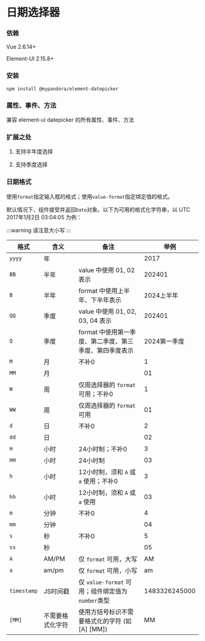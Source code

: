 # 日期选择器

### 依赖

Vue 2.6.14+

Element-UI 2.15.8+


### 安装

```
npm install @mypandora/element-datepicker
```

### 属性、事件、方法

兼容 element-ui datepicker 的所有属性、事件、方法

### 扩展之处

1. 支持半年度选择

2. 支持季度选择


###  日期格式

使用`format`指定输入框的格式；使用`value-format`指定绑定值的格式。

默认情况下，组件接受并返回`Date`对象。以下为可用的格式化字符串，以 UTC 2017年1月2日 03:04:05 为例：

:::warning
请注意大小写
:::

| 格式 | 含义 | 备注 | 举例 |
|------|------|------|------|
| `yyyy` | 年 | | 2017 |
| `BB` | 半年 | value 中使用 01, 02 表示| 202401|
| `B` | 半年 | format 中使用上半年、下半年表示 | 2024上半年|
| `QQ` | 季度 | value 中使用 01, 02, 03, 04 表示| 202401|
| `Q` | 季度 | format 中使用第一季度、第二季度、第三季度、第四季度表示 | 2024第一季度|
| `M`  | 月 | 不补0 | 1 |
| `MM` | 月 | | 01 |
| `W`  | 周 | 仅周选择器的 `format` 可用；不补0 | 1 |
| `WW` | 周 | 仅周选择器的 `format` 可用 | 01 |
| `d`  | 日 | 不补0 | 2 |
| `dd` | 日 | | 02 |
| `H`  | 小时 | 24小时制；不补0 | 3 |
| `HH` | 小时 | 24小时制 | 03 |
| `h`  | 小时 | 12小时制，须和 `A` 或 `a` 使用；不补0 | 3 |
| `hh` | 小时 | 12小时制，须和 `A` 或 `a` 使用 | 03 |
| `m`  | 分钟 | 不补0 | 4 |
| `mm` | 分钟 | | 04 |
| `s`  | 秒 | 不补0 | 5 |
| `ss` | 秒 | | 05 |
| `A`  | AM/PM | 仅 `format` 可用，大写 | AM |
| `a`  | am/pm | 仅 `format` 可用，小写 | am |
| `timestamp` | JS时间戳 | 仅 `value-format` 可用；组件绑定值为`number`类型 | 1483326245000 |
| `[MM]` | 不需要格式化字符 | 使用方括号标识不需要格式化的字符 (如  [A] [MM])  | MM |
